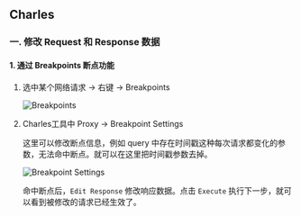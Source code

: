 ## Charles

### 一. 修改 Request 和 Response 数据

#### 1. 通过 Breakpoints 断点功能
1. 选中某个网络请求 -> 右键 -> Breakpoints  

    ![Breakpoints](http://img.vanilla.ink/me/webproject/FE-Summary/Tools/Charles/01.png?x-oss-process=image/resize,w_600)

2. Charles工具中 Proxy -> Breakpoint Settings  

    这里可以修改断点信息，例如 query 中存在时间戳这种每次请求都变化的参数，无法命中断点。就可以在这里把时间戳参数去掉。  

    ![Breakpoint Settings](http://img.vanilla.ink/me/webproject/FE-Summary/Tools/Charles/02.png?x-oss-process=image/resize,w_600)

    命中断点后，`Edit Response` 修改响应数据。点击 `Execute` 执行下一步，就可以看到被修改的请求已经生效了。
